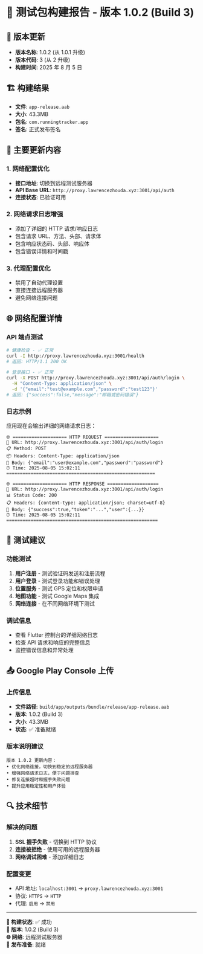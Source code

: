 # 📱 测试包构建报告 - 版本 1.0.2 (Build 3)

## 🔄 版本更新

- **版本名称**: 1.0.2 (从 1.0.1 升级)
- **版本代码**: 3 (从 2 升级)
- **构建时间**: 2025 年 8 月 5 日

## 🏗️ 构建结果

- **文件**: `app-release.aab`
- **大小**: 43.3MB
- **包名**: `com.runningtracker.app`
- **签名**: 正式发布签名

## 🔧 主要更新内容

### 1. 网络配置优化

- **接口地址**: 切换到远程测试服务器
- **API Base URL**: `http://proxy.lawrencezhouda.xyz:3001/api/auth`
- **连接状态**: 已验证可用

### 2. 网络请求日志增强

- 添加了详细的 HTTP 请求/响应日志
- 包含请求 URL、方法、头部、请求体
- 包含响应状态码、头部、响应体
- 包含错误详情和时间戳

### 3. 代理配置优化

- 禁用了自动代理设置
- 直接连接远程服务器
- 避免网络连接问题

## 🌐 网络配置详情

### API 端点测试

```bash
# 健康检查 - ✅ 正常
curl -I http://proxy.lawrencezhouda.xyz:3001/health
# 返回: HTTP/1.1 200 OK

# 登录接口 - ✅ 正常
curl -X POST http://proxy.lawrencezhouda.xyz:3001/api/auth/login \
  -H "Content-Type: application/json" \
  -d '{"email":"test@example.com","password":"test123"}'
# 返回: {"success":false,"message":"邮箱或密码错误"}
```

### 日志示例

应用现在会输出详细的网络请求日志：

```
🌐 ==================== HTTP REQUEST ====================
📍 URL: http://proxy.lawrencezhouda.xyz:3001/api/auth/login
📋 Method: POST
📦 Headers: Content-Type: application/json
📄 Body: {"email":"user@example.com","password":"password"}
⏰ Time: 2025-08-05 15:02:11
=======================================================

🌐 ==================== HTTP RESPONSE ===================
📍 URL: http://proxy.lawrencezhouda.xyz:3001/api/auth/login
📊 Status Code: 200
📋 Headers: {content-type: application/json; charset=utf-8}
📄 Body: {"success":true,"token":"...","user":{...}}
⏰ Time: 2025-08-05 15:02:11
========================================================
```

## 📱 测试建议

### 功能测试

1. **用户注册** - 测试验证码发送和注册流程
2. **用户登录** - 测试登录功能和错误处理
3. **位置服务** - 测试 GPS 定位和权限申请
4. **地图功能** - 测试 Google Maps 集成
5. **网络连接** - 在不同网络环境下测试

### 调试信息

- 查看 Flutter 控制台的详细网络日志
- 检查 API 请求和响应的完整信息
- 监控错误信息和异常处理

## 📤 Google Play Console 上传

### 上传信息

- **文件路径**: `build/app/outputs/bundle/release/app-release.aab`
- **版本**: 1.0.2 (Build 3)
- **大小**: 43.3MB
- **状态**: ✅ 准备就绪

### 版本说明建议

```
版本 1.0.2 更新内容：
• 优化网络连接，切换到稳定的远程服务器
• 增强网络请求日志，便于问题排查
• 修复连接超时和握手失败问题
• 提升应用稳定性和用户体验
```

## 🔍 技术细节

### 解决的问题

1. **SSL 握手失败** - 切换到 HTTP 协议
2. **连接被拒绝** - 使用可用的远程服务器
3. **网络调试困难** - 添加详细日志

### 配置变更

- API 地址: `localhost:3001` → `proxy.lawrencezhouda.xyz:3001`
- 协议: `HTTPS` → `HTTP`
- 代理: `启用` → `禁用`

---

**🎯 构建状态**: ✅ 成功  
**📱 版本**: 1.0.2 (Build 3)  
**🌐 网络**: 远程测试服务器  
**🚀 发布准备**: 就绪
